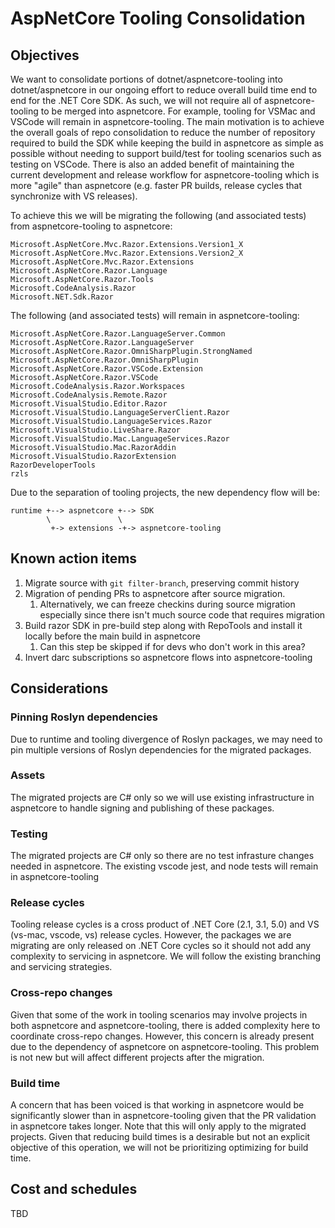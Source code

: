 # AspNetCore Tooling Consolidation

## Objectives

We want to consolidate portions of dotnet/aspnetcore-tooling into dotnet/aspnetcore in our ongoing effort to reduce overall build time end to end for the .NET Core SDK. As such, we will not require all of aspnetcore-tooling to be merged into aspnetcore. For example, tooling for VSMac and VSCode will remain in aspnetcore-tooling. The main motivation is to achieve the overall goals of repo consolidation to reduce the number of repository required to build the SDK while keeping the build in aspnetcore as simple as possible without needing to support build/test for tooling scenarios such as testing on VSCode. There is also an added benefit of maintaining the current development and release workflow for aspnetcore-tooling which is more "agile" than aspnetcore (e.g. faster PR builds, release cycles that synchronize with VS releases).

To achieve this we will be migrating the following (and associated tests) from aspnetcore-tooling to aspnetcore:
```
Microsoft.AspNetCore.Mvc.Razor.Extensions.Version1_X
Microsoft.AspNetCore.Mvc.Razor.Extensions.Version2_X
Microsoft.AspNetCore.Mvc.Razor.Extensions
Microsoft.AspNetCore.Razor.Language
Microsoft.AspNetCore.Razor.Tools
Microsoft.CodeAnalysis.Razor
Microsoft.NET.Sdk.Razor
````
The following (and associated tests) will remain in aspnetcore-tooling:
```
Microsoft.AspNetCore.Razor.LanguageServer.Common
Microsoft.AspNetCore.Razor.LanguageServer
Microsoft.AspNetCore.Razor.OmniSharpPlugin.StrongNamed
Microsoft.AspNetCore.Razor.OmniSharpPlugin
Microsoft.AspNetCore.Razor.VSCode.Extension
Microsoft.AspNetCore.Razor.VSCode
Microsoft.CodeAnalysis.Razor.Workspaces
Microsoft.CodeAnalysis.Remote.Razor
Microsoft.VisualStudio.Editor.Razor
Microsoft.VisualStudio.LanguageServerClient.Razor
Microsoft.VisualStudio.LanguageServices.Razor
Microsoft.VisualStudio.LiveShare.Razor
Microsoft.VisualStudio.Mac.LanguageServices.Razor
Microsoft.VisualStudio.Mac.RazorAddin
Microsoft.VisualStudio.RazorExtension
RazorDeveloperTools
rzls
````

Due to the separation of tooling projects, the new dependency flow will be:

```
runtime +--> aspnetcore +--> SDK
        \               \
         +-> extensions -+-> aspnetcore-tooling
```
## Known action items

1. Migrate source with `git filter-branch`, preserving commit history
2. Migration of pending PRs to aspnetcore after source migration.
   1. Alternatively, we can freeze checkins during source migration especially since there isn't much source code that requires migration
3. Build razor SDK in pre-build step along with RepoTools and install it locally before the main build in aspnetcore
   1. Can this step be skipped if for devs who don't work in this area?
4. Invert darc subscriptions so aspnetcore flows into aspnetcore-tooling

## Considerations

### Pinning Roslyn dependencies

Due to runtime and tooling divergence of Roslyn packages, we may need to pin multiple versions of Roslyn dependencies for the migrated packages.

### Assets

The migrated projects are C# only so we will use existing infrastructure in aspnetcore to handle signing and publishing of these packages.

### Testing

The migrated projects are C# only so there are no test infrasture changes needed in aspnetcore. The existing vscode jest, and node tests will remain in aspnetcore-tooling

### Release cycles

Tooling release cycles is a cross product of .NET Core (2.1, 3.1, 5.0) and VS (vs-mac, vscode, vs) release cycles. However, the packages we are migrating are only released on .NET Core cycles so it should not add any complexity to servicing in aspnetcore. We will follow the existing branching and servicing strategies.

### Cross-repo changes

Given that some of the work in tooling scenarios may involve projects in both aspnetcore and aspnetcore-tooling, there is added complexity here to coordinate cross-repo changes. However, this concern is already present due to the dependency of aspnetcore on aspnetcore-tooling. This problem is not new but will affect different projects after the migration.

### Build time

A concern that has been voiced is that working in aspnetcore would be significantly slower than in aspnetcore-tooling given that the PR validation in aspnetcore takes longer. Note that this will only apply to the migrated projects. Given that reducing build times is a desirable but not an explicit objective of this operation, we will not be prioritizing optimizing for build time.

## Cost and schedules

TBD
